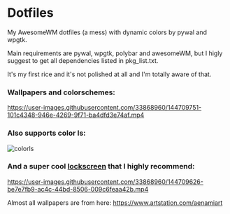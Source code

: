 # Dotfiles
My AwesomeWM dotfiles (a mess) with dynamic colors by pywal and wpgtk. 

Main requirements are pywal, wpgtk, polybar and awesomeWM, but I higly suggest to get all dependencies listed in pkg_list.txt. 

It's my first rice and it's not polished at all and I'm totally aware of that.



### Wallpapers and colorschemes:

https://user-images.githubusercontent.com/33868960/144709751-101c4348-946e-4269-9f71-ba4dfd3e74af.mp4

### Also supports color ls:
![colorls](https://user-images.githubusercontent.com/33868960/144709637-02ea4725-2855-417a-aa69-bd5e3c3ebdf3.png)

### And a super cool [lockscreen](https://github.com/betterlockscreen/betterlockscreen) that I highly recommend:


https://user-images.githubusercontent.com/33868960/144709626-be7e7fb9-ac4c-44bd-8506-009c6feaa42b.mp4

Almost all wallpapers are from here: https://www.artstation.com/aenamiart
